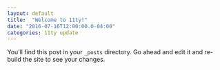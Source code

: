 ```yaml
---
layout: default
title:  "Welcome to 11ty!"
date: "2016-07-16T12:00:00.0-04:00"
categories: 11ty update
---
```

You’ll find this post in your `_posts` directory. Go ahead and edit it and re-build the site to see your changes.